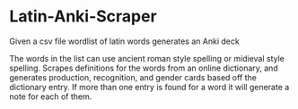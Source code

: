 # Latin-Anki-Scraper
Given a csv file wordlist of latin words generates an Anki deck

The words in the list can use ancient roman style spelling or midieval style spelling.
Scrapes definitions for the words from an online dictionary, and generates production, recognition, and gender cards based off the dictionary entry.
If more than one entry is found for a word it will generate a note for each of them.
